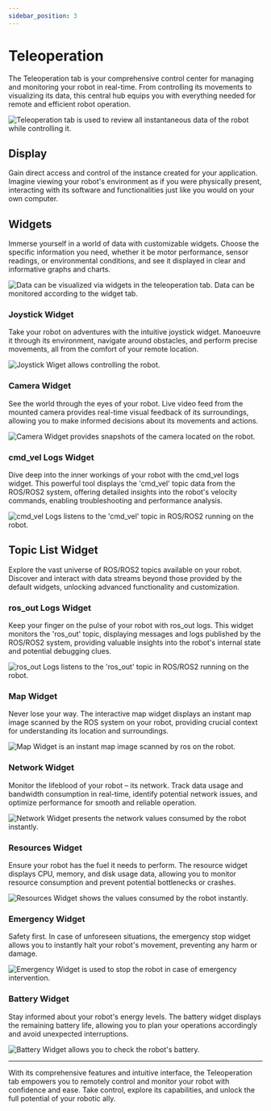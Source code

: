 ```yaml
---
sidebar_position: 3
---
```


# Teleoperation
The Teleoperation tab is your comprehensive control center for managing and monitoring your robot in real-time. From controlling its movements to visualizing its data, this central hub equips you with everything needed for remote and efficient robot operation.

![Teleoperation tab is used to review all instantaneous data of the robot while controlling it.](./img/robot-tab-teleoperation.png)

## Display
 Gain direct access and control of the instance created for your application. Imagine viewing your robot's environment as if you were physically present, interacting with its software and functionalities just like you would on your own computer. 

## Widgets
Immerse yourself in a world of data with customizable widgets. Choose the specific information you need, whether it be motor performance, sensor readings, or environmental conditions, and see it displayed in clear and informative graphs and charts.

![Data can be visualized via widgets in the teleoperation tab. Data can be monitored according to the widget tab.](./img/robot-tab-visualization-circle-menu.png)

### Joystick Widget
Take your robot on adventures with the intuitive joystick widget. Manoeuvre it through its environment, navigate around obstacles, and perform precise movements, all from the comfort of your remote location.

![Joystick Wiget allows controlling the robot.](./img/robot-joystick-widget.png)

### Camera Widget
See the world through the eyes of your robot. Live video feed from the mounted camera provides real-time visual feedback of its surroundings, allowing you to make informed decisions about its movements and actions. 

![Camera Widget provides snapshots of the camera located on the robot.](./img/robot-camera-widget.png)

### cmd_vel Logs Widget
Dive deep into the inner workings of your robot with the cmd_vel logs widget. This powerful tool displays the 'cmd_vel' topic data from the ROS/ROS2 system, offering detailed insights into the robot's velocity commands, enabling troubleshooting and performance analysis.

![cmd_vel Logs listens to the 'cmd_vel' topic in ROS/ROS2 running on the robot.](./img/robot-cmdvel-widget.png)

## Topic List Widget
Explore the vast universe of ROS/ROS2 topics available on your robot. Discover and interact with data streams beyond those provided by the default widgets, unlocking advanced functionality and customization. 

### ros_out Logs Widget
Keep your finger on the pulse of your robot with ros_out logs. This widget monitors the 'ros_out' topic, displaying messages and logs published by the ROS/ROS2 system, providing valuable insights into the robot's internal state and potential debugging clues.

![ros_out Logs listens to the 'ros_out' topic in ROS/ROS2 running on the robot.](./img/robot-rosout-widget.png)

### Map Widget
Never lose your way. The interactive map widget displays an instant map image scanned by the ROS system on your robot, providing crucial context for understanding its location and surroundings. 

![Map Widget is an instant map image scanned by ros on the robot.](./img/robot-map-widget.png)

### Network Widget
Monitor the lifeblood of your robot – its network. Track data usage and bandwidth consumption in real-time, identify potential network issues, and optimize performance for smooth and reliable operation.

![Network Widget presents the network values ​​consumed by the robot instantly.](./img/robot-network-widget.png)

### Resources Widget
Ensure your robot has the fuel it needs to perform. The resource widget displays CPU, memory, and disk usage data, allowing you to monitor resource consumption and prevent potential bottlenecks or crashes.

![Resources Widget shows the values ​​consumed by the robot instantly.](./img/robot-resources-widget.png)

### Emergency Widget
Safety first. In case of unforeseen situations, the emergency stop widget allows you to instantly halt your robot's movement, preventing any harm or damage.

![Emergency Widget is used to stop the robot in case of emergency intervention.](./img/robot-emergency-widget.png)

### Battery Widget
Stay informed about your robot's energy levels. The battery widget displays the remaining battery life, allowing you to plan your operations accordingly and avoid unexpected interruptions.

![Battery Widget allows you to check the robot's battery.](./img/robot-battery-widget.png)

---

With its comprehensive features and intuitive interface, the Teleoperation tab empowers you to remotely control and monitor your robot with confidence and ease. Take control, explore its capabilities, and unlock the full potential of your robotic ally.